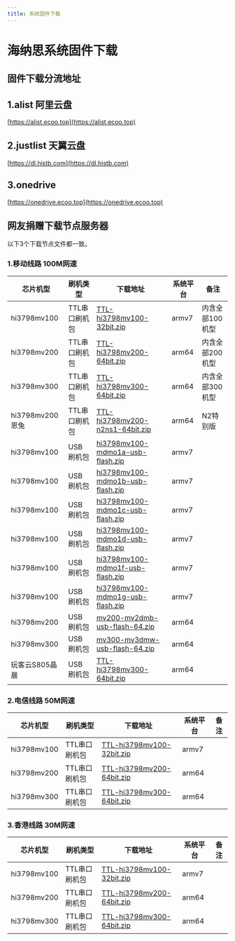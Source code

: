 ```yaml
---
title: 系统固件下载
---
```


# 海纳思系统固件下载

## 固件下载分流地址

## 1.alist 阿里云盘
[https://alist.ecoo.top](https://alist.ecoo.top)

## 2.justlist 天翼云盘
[https://dl.histb.com](https://dl.histb.com)

## 3.onedrive
[https://onedrive.ecoo.top](https://onedrive.ecoo.top)

## 网友捐赠下载节点服务器

以下3个下载节点文件都一致。

### 1.移动线路 100M网速

| 芯片机型    | 刷机类型   | 下载地址 | 系统平台 | 备注 |
| ----------- | --------- | ---- | -------- | ---------- |
|  hi3798mv100 | TTL串口刷机包 | [TTL-hi3798mv100-32bit.zip](https://node.histb.com:9088/update/system/TTL-hi3798mv100-32bit.zip)  | armv7     |   内含全部100机型     | 
|  hi3798mv200  | TTL串口刷机包 | [TTL-hi3798mv200-64bit.zip](https://node.histb.com:9088/update/system/TTL-hi3798mv200-64bit.zip)   | arm64     |   内含全部200机型     |
|  hi3798mv300  | TTL串口刷机包 | [TTL-hi3798mv300-64bit.zip](https://node.histb.com:9088/update/system/TTL-hi3798mv300-64bit.zip)   | arm64     |    内含全部300机型    |
|  hi3798mv200恩兔  | TTL串口刷机包 | [TTL-hi3798mv200-n2ns1-64bit.zip](https://node.histb.com:9088/update/system/TTL-hi3798mv200-n2ns1-64bit.zip)   | arm64     |    N2特别版    |
|  hi3798mv100 | USB刷机包 | [hi3798mv100-mdmo1a-usb-flash.zip](https://node.histb.com:9088/update/system/hi3798mv100-mdmo1a-usb-flash.zip)  | armv7     |        | 
|  hi3798mv100 | USB刷机包 | [hi3798mv100-mdmo1b-usb-flash.zip](https://node.histb.com:9088/update/system/hi3798mv100-mdmo1b-usb-flash.zip)  | armv7     |        |
|  hi3798mv100 | USB刷机包 | [hi3798mv100-mdmo1c-usb-flash.zip](https://node.histb.com:9088/update/system/hi3798mv100-mdmo1c-usb-flash.zip)  | armv7     |        |
|  hi3798mv100 | USB刷机包 | [hi3798mv100-mdmo1d-usb-flash.zip](https://node.histb.com:9088/update/system/hi3798mv100-mdmo1d-usb-flash.zip)  | armv7     |        |
|  hi3798mv100 | USB刷机包 | [hi3798mv100-mdmo1f-usb-flash.zip](https://node.histb.com:9088/update/system/hi3798mv100-mdmo1f-usb-flash.zip)  | armv7     |        |
|  hi3798mv100 | USB刷机包 | [hi3798mv100-mdmo1g-usb-flash.zip](https://node.histb.com:9088/update/system/hi3798mv100-mdmo1g-usb-flash.zip)  | armv7     |        |
|  hi3798mv200 | USB刷机包 | [mv200-mv2dmb-usb-flash-64.zip](https://node.histb.com:9088/update/system/mv200-mv2dmb-usb-flash-64.zip)  | arm64     |        |
|  hi3798mv300 | USB刷机包 | [mv300-mv3dmw-usb-flash-64.zip](https://node.histb.com:9088/update/system/mv300-mv3dmw-usb-flash-64.zip)  | arm64     |        |
|  玩客云S805晶晨  | USB刷机包 | [TTL-hi3798mv300-64bit.zip](https://node.histb.com:9088/update/system/TTL-hi3798mv300-64bit.zip)   | arm64     |        |


### 2.电信线路 50M网速

| 芯片机型    | 刷机类型   | 下载地址 | 系统平台 | 备注 |
| ----------- | --------- | ---- | -------- | ---------- |
|  hi3798mv100 | TTL串口刷机包 | [TTL-hi3798mv100-32bit.zip](https://node3.histb.com:9088/update/system/TTL-hi3798mv100-32bit.zip)  | armv7     |        | 
|  hi3798mv200  | TTL串口刷机包 | [TTL-hi3798mv200-64bit.zip](https://node3.histb.com:9088/update/system/TTL-hi3798mv200-64bit.zip)   | arm64     |        |
|  hi3798mv300  | TTL串口刷机包 | [TTL-hi3798mv300-64bit.zip](https://node3.histb.com:9088/update/system/TTL-hi3798mv300-64bit.zip)   | arm64     |        |

### 3.香港线路 30M网速

| 芯片机型    | 刷机类型   | 下载地址 | 系统平台 | 备注 |
| ----------- | --------- | ---- | -------- | ---------- |
|  hi3798mv100 | TTL串口刷机包 | [TTL-hi3798mv100-32bit.zip](https://node2.histb.com/update/system/TTL-hi3798mv100-32bit.zip)  | armv7     |        | 
|  hi3798mv200  | TTL串口刷机包 | [TTL-hi3798mv200-64bit.zip](https://node2.histb.com/update/system/TTL-hi3798mv200-64bit.zip)   | arm64     |        |
|  hi3798mv300  | TTL串口刷机包 | [TTL-hi3798mv300-64bit.zip](https://node2.histb.com/update/system/TTL-hi3798mv300-64bit.zip)   | arm64     |        |

